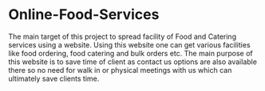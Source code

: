 # Online-Food-Services
The main target of this project to spread facility of Food and Catering services using a website. Using this website one can get various facilities like food ordering, food catering and bulk orders etc. The main purpose of this website is to save time of client as contact us options are also available there so no need for walk in or physical meetings with us which can ultimately save clients time.
